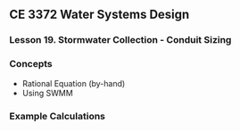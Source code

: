 ## CE 3372 Water Systems Design
### Lesson 19. Stormwater Collection - Conduit Sizing

### Concepts

- Rational Equation (by-hand)
- Using SWMM

### Example Calculations



```python

```
